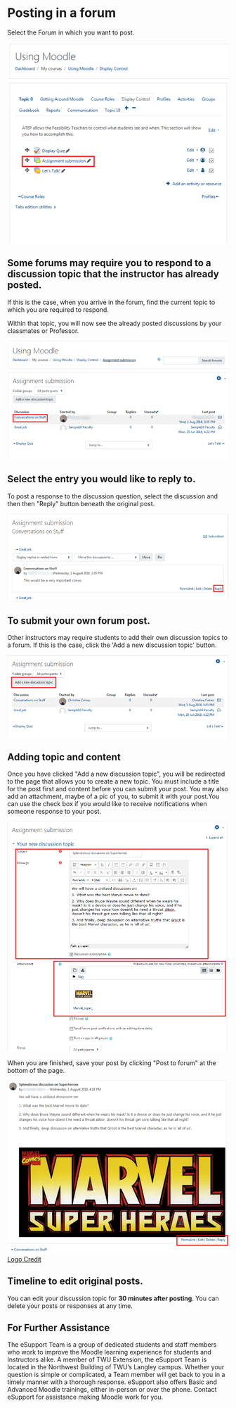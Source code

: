 # Posting in a forum

Select the Forum in which you want to post.

![](/assets/post-forum-1.png)

## Some forums may require you to respond to a discussion topic that the instructor has already posted.

If this is the case, when you arrive in the forum, find the current topic to which you are required to respond.

Within that topic, you will now see the already posted discussions by your classmates or Professor.

![](/assets/post-forum-2.png)

## Select the entry you would like to reply to.

To post a response to the discussion question, select the discussion and then then "Reply" button beneath the original post.

![](/assets/post-forum-3.png)

## To submit your own forum post.

Other instructors may require students to add their own discussion topics to a forum. If this is the case, click the 'Add a new discussion topic' button.

![](/assets/post-forum-4.png)

## Adding topic and content

Once you have clicked "Add a new discussion topic", you will be redirected to the page that allows you to create a new topic. You must include a title for the post first and content before you can submit your post. You may also add an attachment, maybe of a pic of you, to submit it with your post.You can use the check box if you would like to receive notifications when someone response to your post.

![](/assets/post-forum-5.png)

When you are finished, save your post by clicking "Post to forum" at the bottom of the page.

![](/assets/post-forum-6.png) [Logo Credit](http://logos.wikia.com/wiki/File:Marvel_super_heroes_psx_logo.jpg)


## Timeline to edit original posts.

You can edit your discussion topic for **30 minutes after posting**. You can delete your posts or responses at any time.

## For Further Assistance

The eSupport Team is a group of dedicated students and staff members who work to improve the Moodle learning experience for students and Instructors alike. A member of TWU Extension, the eSupport Team is located in the Northwest Building of TWU’s Langley campus. Whether your question is simple or complicated, a Team member will get back to you in a timely manner with a thorough response. eSupport also offers Basic and Advanced Moodle trainings, either in-person or over the phone. Contact eSupport for assistance making Moodle work for you.
